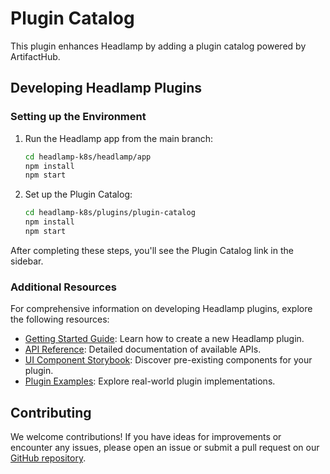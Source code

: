 # Plugin Catalog

This plugin enhances Headlamp by adding a plugin catalog powered by ArtifactHub.

## Developing Headlamp Plugins

### Setting up the Environment

1. Run the Headlamp app from the main branch:

   ```bash
   cd headlamp-k8s/headlamp/app
   npm install
   npm start
   ```

2. Set up the Plugin Catalog:

   ```bash
   cd headlamp-k8s/plugins/plugin-catalog
   npm install
   npm start
   ```

After completing these steps, you'll see the Plugin Catalog link in the sidebar.

### Additional Resources

For comprehensive information on developing Headlamp plugins, explore the following resources:

- [Getting Started Guide](https://headlamp.dev/docs/latest/development/plugins/): Learn how to create a new Headlamp plugin.
- [API Reference](https://headlamp.dev/docs/latest/development/api/): Detailed documentation of available APIs.
- [UI Component Storybook](https://headlamp.dev/docs/latest/development/frontend/#storybook): Discover pre-existing components for your plugin.
- [Plugin Examples](https://github.com/headlamp-k8s/headlamp/tree/main/plugins/examples): Explore real-world plugin implementations.

## Contributing

We welcome contributions! If you have ideas for improvements or encounter any issues, please open an issue or submit a pull request on our [GitHub repository](https://github.com/headlamp-k8s/plugins).
